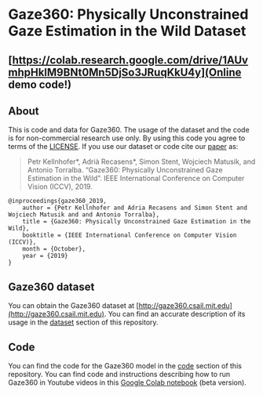 # Gaze360: Physically Unconstrained Gaze Estimation in the Wild Dataset

## [https://colab.research.google.com/drive/1AUvmhpHklM9BNt0Mn5DjSo3JRuqKkU4y](Online demo code!)

## About

This is code and data for Gaze360. The usage of the dataset and the code is for non-commercial research use only. By using this code you agree to terms of the [LICENSE](https://github.com/Erkil1452/gaze360/blob/master/LICENSE.md). If you use our dataset or code cite our [paper](http://gaze360.csail.mit.edu/iccv2019_gaze360.pdf) as:

 > Petr Kellnhofer*, Adrià Recasens*, Simon Stent, Wojciech Matusik, and Antonio Torralba. “Gaze360: Physically Unconstrained Gaze Estimation in the Wild”. IEEE International Conference on Computer Vision (ICCV), 2019.

```
@inproceedings{gaze360_2019,
    author = {Petr Kellnhofer and Adria Recasens and Simon Stent and Wojciech Matusik and and Antonio Torralba},
    title = {Gaze360: Physically Unconstrained Gaze Estimation in the Wild},
    booktitle = {IEEE International Conference on Computer Vision (ICCV)},
    month = {October},
    year = {2019}
}
```

## Gaze360 dataset
You can obtain the Gaze360 dataset at [http://gaze360.csail.mit.edu](http://gaze360.csail.mit.edu). You can find an accurate description of its usage in the [dataset](https://github.com/erkil1452/gaze360/tree/master/dataset) section of this repository. 


## Code
You can find the code for the Gaze360 model in the [code](https://github.com/erkil1452/gaze360/tree/master/code) section of this repository. You can find code and instructions describing how to run Gaze360 in Youtube videos in this [Google Colab notebook](https://colab.research.google.com/drive/1AUvmhpHklM9BNt0Mn5DjSo3JRuqKkU4y) (beta version).

